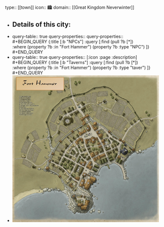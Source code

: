 type:: [[town]]
icon:: 🏙️
domain:: [[Great Kingdom Neverwinter]]

- Details of this city:
	-
- query-table:: true
  query-properties:: 
  query-properties::
  #+BEGIN_QUERY
   {:title [:b "NPCs"]
   :query [:find (pull ?b [*])   
   :where
  (property ?b :in "Fort Hammer")
  (property ?b :type "NPC")
   ]}
  #+END_QUERY
- query-table:: true
  query-properties:: [:icon :page :description]
  #+BEGIN_QUERY
   {:title [:b "Taverns"]
   :query [:find (pull ?b [*])   
   :where
  (property ?b :in "Fort Hammer")
  (property ?b :type "taver")
   ]}
  #+END_QUERY
- ![Fort Hammer2.jpg](../assets/Fort_Hammer2_1728035976375_0.jpg)